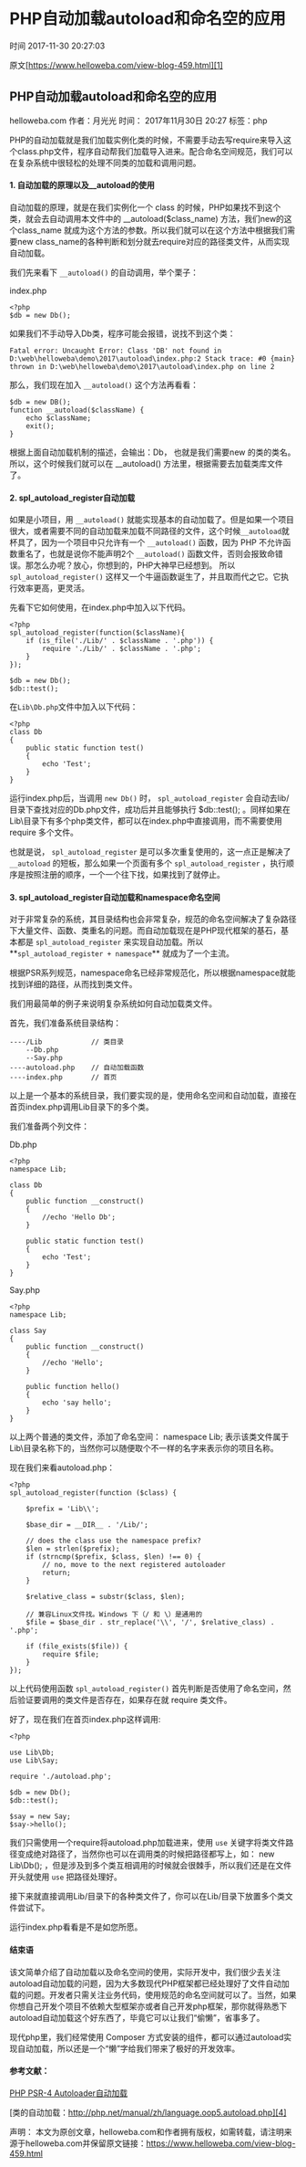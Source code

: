 # PHP自动加载autoload和命名空的应用

 时间 2017-11-30 20:27:03 

原文[https://www.helloweba.com/view-blog-459.html][1]


## PHP自动加载autoload和命名空的应用

 helloweba.com  作者：月光光 时间： 2017年11月30日 20:27  标签：php

PHP的自动加载就是我们加载实例化类的时候，不需要手动去写require来导入这个class.php文件，程序自动帮我们加载导入进来。配合命名空间规范，我们可以在复杂系统中很轻松的处理不同类的加载和调用问题。

#### 1. 自动加载的原理以及__autoload的使用

自动加载的原理，就是在我们实例化一个 class 的时候，PHP如果找不到这个类，就会去自动调用本文件中的 __autoload($class_name) 方法，我们new的这个class_name 就成为这个方法的参数。所以我们就可以在这个方法中根据我们需要new class_name的各种判断和划分就去require对应的路径类文件，从而实现自动加载。 

我们先来看下 `__autoload()` 的自动调用，举个栗子： 

index.php

    <?php 
    $db = new Db();

如果我们不手动导入Db类，程序可能会报错，说找不到这个类：

    Fatal error: Uncaught Error: Class 'DB' not found in D:\web\helloweba\demo\2017\autoload\index.php:2 Stack trace: #0 {main} thrown in D:\web\helloweba\demo\2017\autoload\index.php on line 2

那么，我们现在加入 `__autoload()` 这个方法再看看： 

    $db = new DB();
    function __autoload($className) {
        echo $className;
        exit();
    }

根据上面自动加载机制的描述，会输出：Db， 也就是我们需要new 的类的类名。所以，这个时候我们就可以在 __autoload() 方法里，根据需要去加载类库文件了。 

#### 2. spl_autoload_register自动加载

如果是小项目，用 `__autoload()` 就能实现基本的自动加载了。但是如果一个项目很大，或者需要不同的自动加载来加载不同路径的文件，这个时候`__autoload`就杯具了，因为一个项目中只允许有一个 `__autoload()` 函数，因为 PHP 不允许函数重名了，也就是说你不能声明2个 `__autoload()` 函数文件，否则会报致命错误。那怎么办呢？放心，你想到的，PHP大神早已经想到。 所以 `spl_autoload_register()` 这样又一个牛逼函数诞生了，并且取而代之它。它执行效率更高，更灵活。 

先看下它如何使用，在index.php中加入以下代码。

    <?php 
    spl_autoload_register(function($className){
        if (is_file('./Lib/' . $className . '.php')) {
            require './Lib/' . $className . '.php';
        }
    });
    
    $db = new Db();
    $db::test();

在`Lib\Db.php`文件中加入以下代码：

    <?php 
    class Db
    {
        public static function test()
        {
            echo 'Test';
        }
    }

运行index.php后，当调用 `new Db()` 时， `spl_autoload_register` 会自动去lib/目录下查找对应的Db.php文件，成功后并且能够执行 $db::test(); 。同样如果在Lib\目录下有多个php类文件，都可以在index.php中直接调用，而不需要使用 require 多个文件。 

也就是说， `spl_autoload_register` 是可以多次重复使用的，这一点正是解决了 `__autoload` 的短板，那么如果一个页面有多个 `spl_autoload_register` ，执行顺序是按照注册的顺序，一个一个往下找，如果找到了就停止。 

#### 3. spl_autoload_register自动加载和namespace命名空间

对于非常复杂的系统，其目录结构也会非常复杂，规范的命名空间解决了复杂路径下大量文件、函数、类重名的问题。而自动加载现在是PHP现代框架的基石，基本都是 `spl_autoload_register` 来实现自动加载。所以**`spl_autoload_register + namespace`** 就成为了一个主流。 

根据PSR系列规范，namespace命名已经非常规范化，所以根据namespace就能找到详细的路径，从而找到类文件。

我们用最简单的例子来说明复杂系统如何自动加载类文件。

首先，我们准备系统目录结构：

    ----/Lib            // 类目录
        --Db.php
        --Say.php
    ----autoload.php    // 自动加载函数
    ----index.php       // 首页

以上是一个基本的系统目录，我们要实现的是，使用命名空间和自动加载，直接在首页index.php调用Lib目录下的多个类。

我们准备两个列文件：

Db.php

    <?php 
    namespace Lib;
    
    class Db
    {
        public function __construct()
        {
            //echo 'Hello Db';
        }
    
        public static function test()
        {
            echo 'Test';
        }
    }

Say.php

    <?php
    namespace Lib;
    
    class Say 
    {
        public function __construct()
        {
            //echo 'Hello';
        }
    
        public function hello()
        {
            echo 'say hello';
        }
    }

以上两个普通的类文件，添加了命名空间： namespace Lib; 表示该类文件属于Lib\目录名称下的，当然你可以随便取个不一样的名字来表示你的项目名称。 

现在我们来看autoload.php：

    <?php 
    spl_autoload_register(function ($class) {
    
        $prefix = 'Lib\\';
    
        $base_dir = __DIR__ . '/Lib/';
    
        // does the class use the namespace prefix?
        $len = strlen($prefix);
        if (strncmp($prefix, $class, $len) !== 0) {
            // no, move to the next registered autoloader
            return;
        }
    
        $relative_class = substr($class, $len);
    
        // 兼容Linux文件找。Windows 下（/ 和 \）是通用的
        $file = $base_dir . str_replace('\\', '/', $relative_class) . '.php';
    
        if (file_exists($file)) {
            require $file;
        }
    });

以上代码使用函数 `spl_autoload_register()` 首先判断是否使用了命名空间，然后验证要调用的类文件是否存在，如果存在就 require 类文件。 

好了，现在我们在首页index.php这样调用:

    <?php 
    
    use Lib\Db;
    use Lib\Say;
    
    require './autoload.php';
    
    $db = new Db();
    $db::test();
    
    $say = new Say;
    $say->hello();

我们只需使用一个require将autoload.php加载进来，使用 `use` 关键字将类文件路径变成绝对路径了，当然你也可以在调用类的时候把路径都写上，如： new Lib\Db(); ，但是涉及到多个类互相调用的时候就会很棘手，所以我们还是在文件开头就使用 `use` 把路径处理好。 

接下来就直接调用Lib/目录下的各种类文件了，你可以在Lib/目录下放置多个类文件尝试下。

运行index.php看看是不是如您所愿。

#### 结束语

该文简单介绍了自动加载以及命名空间的使用，实际开发中，我们很少去关注autoload自动加载的问题，因为大多数现代PHP框架都已经处理好了文件自动加载的问题。开发者只需关注业务代码，使用规范的命名空间就可以了。当然，如果你想自己开发个项目不依赖大型框架亦或者自己开发php框架，那你就得熟悉下autoload自动加载这个好东西了，毕竟它可以让我们“偷懒”，省事多了。

现代php里，我们经常使用 Composer 方式安装的组件，都可以通过autoload实现自动加载，所以还是一个“懒”字给我们带来了极好的开发效率。 

#### 参考文献：

[PHP PSR-4 Autoloader自动加载][3]

[类的自动加载：http://php.net/manual/zh/language.oop5.autoload.php][4]

 声明： 本文为原创文章，helloweba.com和作者拥有版权，如需转载，请注明来源于helloweba.com并保留原文链接：https://www.helloweba.com/view-blog-459.html

[1]: https://www.helloweba.com/view-blog-459.html
[3]: https://www.helloweba.com/view-blog-402.html
[4]: http://php.net/manual/zh/language.oop5.autoload.php